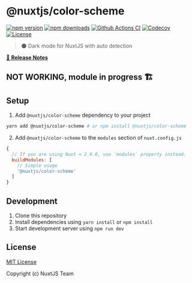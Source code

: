 # @nuxtjs/color-scheme

[![npm version][npm-version-src]][npm-version-href]
[![npm downloads][npm-downloads-src]][npm-downloads-href]
[![Github Actions CI][github-actions-ci-src]][github-actions-ci-href]
[![Codecov][codecov-src]][codecov-href]
[![License][license-src]][license-href]

> 🌑 Dark mode for NuxtJS with auto detection

[📖 **Release Notes**](./CHANGELOG.md)

## NOT WORKING, module in progress 🏗

## Setup

1. Add `@nuxtjs/color-scheme` dependency to your project

```bash
yarn add @nuxtjs/color-scheme # or npm install @nuxtjs/color-scheme
```

2. Add `@nuxtjs/color-scheme` to the `modules` section of `nuxt.config.js`


```js
{
  // If you are using Nuxt < 2.9.0, use `modules` property instead.
  buildModules: [
    // Simple usage
    '@nuxtjs/color-scheme'
  ]
}
```

## Development

1. Clone this repository
2. Install dependencies using `yarn install` or `npm install`
3. Start development server using `npm run dev`

## License

[MIT License](./LICENSE)

Copyright (c) NuxtJS Team

<!-- Badges -->
[npm-version-src]: https://img.shields.io/npm/v/@nuxtjs/color-scheme/latest.svg
[npm-version-href]: https://npmjs.com/package/@nuxtjs/color-scheme

[npm-downloads-src]: https://img.shields.io/npm/dt/@nuxtjs/color-scheme.svg
[npm-downloads-href]: https://npmjs.com/package/@nuxtjs/color-scheme

[github-actions-ci-src]: https://github.com/nuxt-community/color-scheme-module/workflows/ci/badge.svg
[github-actions-ci-href]: https://github.com/nuxt-community/color-scheme-module/actions?query=workflow%3Aci

[codecov-src]: https://img.shields.io/codecov/c/github/nuxt-community/color-scheme-module.svg
[codecov-href]: https://codecov.io/gh/nuxt-community/color-scheme-module

[license-src]: https://img.shields.io/npm/l/@nuxtjs/color-scheme.svg
[license-href]: https://npmjs.com/package/@nuxtjs/color-scheme
